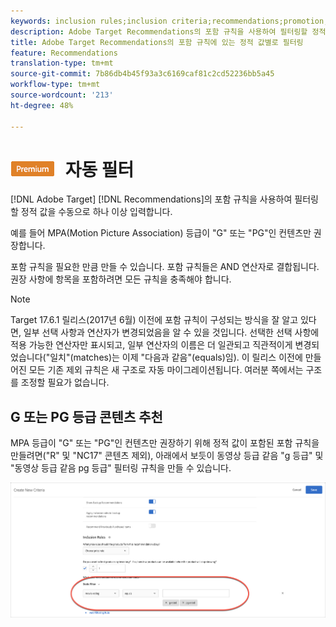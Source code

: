 ```yaml
---
keywords: inclusion rules;inclusion criteria;recommendations;promotion;promotions;dynamic filtering;static;static filter
description: Adobe Target Recommendations의 포함 규칙을 사용하여 필터링할 정적 값을 하나 이상 수동으로 입력합니다.
title: Adobe Target Recommendations의 포함 규칙에 있는 정적 값별로 필터링
feature: Recommendations
translation-type: tm+mt
source-git-commit: 7b86db4b45f93a3c6169caf81c2cd52236bb5a45
workflow-type: tm+mt
source-wordcount: '213'
ht-degree: 48%

---
```



# ![](/help/assets/premium.png) 자동 필터

[!DNL Adobe Target] [!DNL Recommendations]의 포함 규칙을 사용하여 필터링할 정적 값을 수동으로 하나 이상 입력합니다.

예를 들어 MPA(Motion Picture Association) 등급이 &quot;G&quot; 또는 &quot;PG&quot;인 컨텐츠만 권장합니다.

포함 규칙을 필요한 만큼 만들 수 있습니다. 포함 규칙들은 AND 연산자로 결합됩니다. 권장 사항에 항목을 포함하려면 모든 규칙을 충족해야 합니다.

>[!NOTE]
>
>Target 17.6.1 릴리스(2017년 6월) 이전에 포함 규칙이 구성되는 방식을 잘 알고 있다면, 일부 선택 사항과 연산자가 변경되었음을 알 수 있을 것입니다. 선택한 선택 사항에 적용 가능한 연산자만 표시되고, 일부 연산자의 이름은 더 일관되고 직관적이게 변경되었습니다(&quot;일치&quot;(matches)는 이제 &quot;다음과 같음&quot;(equals)임). 이 릴리스 이전에 만들어진 모든 기존 제외 규칙은 새 구조로 자동 마이그레이션됩니다. 여러분 쪽에서는 구조를 조정할 필요가 없습니다.

## G 또는 PG 등급 콘텐츠 추천

MPA 등급이 &quot;G&quot; 또는 &quot;PG&quot;인 컨텐츠만 권장하기 위해 정적 값이 포함된 포함 규칙을 만들려면(&quot;R&quot; 및 &quot;NC17&quot; 콘텐츠 제외), 아래에서 보듯이 동영상 등급 같음 &quot;g 등급&quot; 및 &quot;동영상 등급 같음 pg 등급&quot; 필터링 규칙을 만들 수 있습니다.

![동영상 등급 예](/help/c-recommendations/c-algorithms/assets/movies.png)

